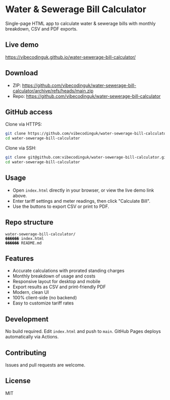 # Water & Sewerage Bill Calculator

Single-page HTML app to calculate water & sewerage bills with monthly breakdown, CSV and PDF exports.

## Live demo
https://vibecodinguk.github.io/water-sewerage-bill-calculator/

## Download
- ZIP: https://github.com/vibecodinguk/water-sewerage-bill-calculator/archive/refs/heads/main.zip
- Repo: https://github.com/vibecodinguk/water-sewerage-bill-calculator

## GitHub access
Clone via HTTPS:
```bash
git clone https://github.com/vibecodinguk/water-sewerage-bill-calculator.git
cd water-sewerage-bill-calculator
```
Clone via SSH:
```bash
git clone git@github.com:vibecodinguk/water-sewerage-bill-calculator.git
cd water-sewerage-bill-calculator
```

## Usage
- Open `index.html` directly in your browser, or view the live demo link above.
- Enter tariff settings and meter readings, then click "Calculate Bill".
- Use the buttons to export CSV or print to PDF.

## Repo structure
```
water-sewerage-bill-calculator/
������ index.html
������ README.md
```

## Features
- Accurate calculations with prorated standing charges
- Monthly breakdown of usage and costs
- Responsive layout for desktop and mobile
- Export results as CSV and print-friendly PDF
- Modern, clean UI
- 100% client-side (no backend)
- Easy to customize tariff rates

## Development
No build required. Edit `index.html` and push to `main`. GitHub Pages deploys automatically via Actions.

## Contributing
Issues and pull requests are welcome.

## License
MIT
